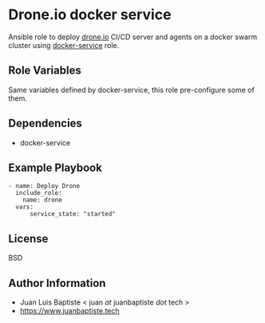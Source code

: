 Drone.io docker service
=========

Ansible role to deploy [drone.io](https://www.drone.io/) CI/CD server and agents on a docker swarm cluster using [docker-service](https://gitlab.com/live9/ansible/roles/docker-service/-/tree/jlb_new_ansible_provisioning) role.


Role Variables
--------------

Same variables defined by docker-service, this role pre-configure some of them.

Dependencies
------------

* docker-service

Example Playbook
----------------

    - name: Deploy Drone
      include_role:
        name: drone
      vars:
          service_state: "started"

License
-------

BSD

Author Information
------------------

* Juan Luis Baptiste < juan _at_ juanbaptiste _dot_ tech >
* https://www.juanbaptiste.tech
